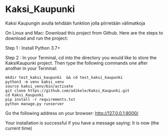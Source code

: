 # Kaksi_Kaupunki
Kaksi Kaupungin avulla tehdään funktion jolla piirretään välimatkoja

On Linux and Mac: 
Download this project from Github. Here are the steps to download and run the project:

Step 1 : Install Python 3.7+

Step 2 : In your Terminal, cd into the directory you would like to store the KaksiKaupunki project. 
Then type the following commands one after another in your Terminal:

```
mkdir test_kaksi_kaupunki  && cd test_kaksi_kaupunki 
python3 -m venv kaksi_venv
source kaksi_venv/bin/activate
git clone https://github.com/adikele/Kaksi_Kaupunki.git
cd Kaksi_Kaupunki
pip install -r requirements.txt
python manage.py runserver
```

Go the following address on your browser:
http://127.0.0.1:8000/

Your installation is successful if you have a message saying:
It is now (the current time)

